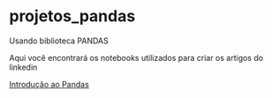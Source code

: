# projetos_pandas
Usando biblioteca PANDAS

Aqui você encontrará os notebooks utilizados para criar os artigos do linkedin

[Introdução ao Pandas](https://www.linkedin.com/pulse/introdu%25C3%25A7%25C3%25A3o-ao-pandas-israel-ruiz/?trackingId=pkjUYghaRw%2BHYOH1qrVoFA%3D%3D)
